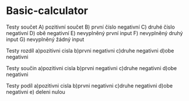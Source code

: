 # Basic-calculator

Testy součet
A) pozitivní součet
B) první číslo negativní
C) druhé číslo negativní
D) obě negativní
E) nevyplněný první input
F) nevyplněný druhý input
G) nevyplněný žádný input

Testy rozdíl
a)pozitivni cisla
b)prvni negativni
c)druhe negativni
d)obe negativni

Testy součin
a)pozitivni cisla
b)prvni negativni
c)druhe negativni
d)obe negativni

Testy podíl
a)pozitivni cisla
b)prvni negativni
c)druhe negativni
d)obe negativni
e) deleni nulou
